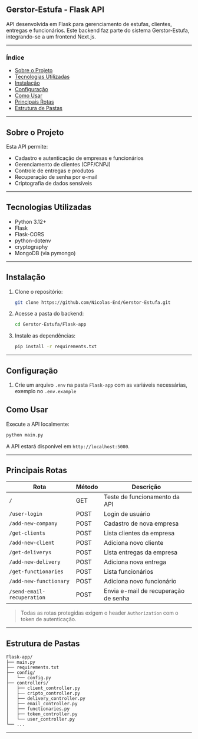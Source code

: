 ## Gerstor-Estufa - Flask API

API desenvolvida em Flask para gerenciamento de estufas, clientes, entregas e funcionários. Este backend faz parte do sistema Gerstor-Estufa, integrando-se a um frontend Next.js.

---

### Índice
- [Sobre o Projeto](#sobre-o-projeto)
- [Tecnologias Utilizadas](#tecnologias-utilizadas)
- [Instalação](#instalação)
- [Configuração](#configuração)
- [Como Usar](#como-usar)
- [Principais Rotas](#principais-rotas)
- [Estrutura de Pastas](#estrutura-de-pastas)

---

## Sobre o Projeto
Esta API permite:
- Cadastro e autenticação de empresas e funcionários
- Gerenciamento de clientes (CPF/CNPJ)
- Controle de entregas e produtos
- Recuperação de senha por e-mail
- Criptografia de dados sensíveis

---

## Tecnologias Utilizadas
- Python 3.12+
- Flask
- Flask-CORS
- python-dotenv
- cryptography
- MongoDB (via pymongo)

---

## Instalação
1. Clone o repositório:
   ```bash
   git clone https://github.com/Nicolas-End/Gerstor-Estufa.git
   ```
2. Acesse a pasta do backend:
   ```bash
   cd Gerstor-Estufa/Flask-app
   ```
3. Instale as dependências:
   ```bash
   pip install -r requirements.txt
   ```

---

## Configuração
1. Crie um arquivo `.env` na pasta `Flask-app` com as variáveis necessárias, exemplo no `.env.example`
   

## Como Usar
Execute a API localmente:
```bash
python main.py
```
A API estará disponível em `http://localhost:5000`.

---

## Principais Rotas
| Rota                      | Método | Descrição                                 |
|---------------------------|--------|-------------------------------------------|
| `/`                       | GET    | Teste de funcionamento da API             |
| `/user-login`             | POST   | Login de usuário                          |
| `/add-new-company`        | POST   | Cadastro de nova empresa                  |
| `/get-clients`            | POST   | Lista clientes da empresa                 |
| `/add-new-client`         | POST   | Adiciona novo cliente                     |
| `/get-deliverys`          | POST   | Lista entregas da empresa                 |
| `/add-new-delivery`       | POST   | Adiciona nova entrega                     |
| `/get-functionaries`      | POST   | Lista funcionários                        |
| `/add-new-functionary`    | POST   | Adiciona novo funcionário                 |
| `/send-email-recuperation`| POST   | Envia e-mail de recuperação de senha      |

> Todas as rotas protegidas exigem o header `Authorization` com o token de autenticação.

---

## Estrutura de Pastas
```
Flask-app/
├── main.py
├── requirements.txt
├── config/
│   └── config.py
├── controllers/
│   ├── client_controller.py
│   ├── cripto_controller.py
│   ├── delivery_controller.py
│   ├── email_controller.py
│   ├── functionaries.py
│   ├── token_controller.py
│   └── user_controller.py
└── ...
```

---



